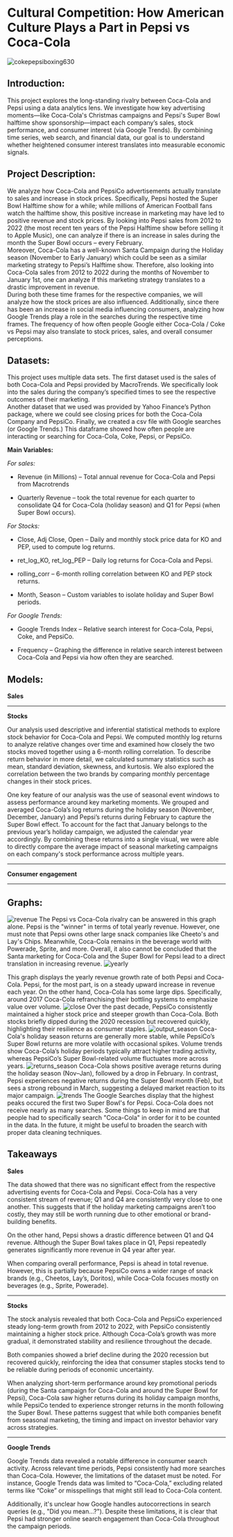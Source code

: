 # Cultural Competition: How American Culture Plays a Part in Pepsi vs Coca-Cola  #

![cokepepsiboxing630](https://github.com/user-attachments/assets/ed2627e3-cb53-4c2f-8367-945647d69d95)

## Introduction: ##
This project explores the long-standing rivalry between Coca-Cola and Pepsi using a data analytics lens. We investigate how key advertising moments—like Coca-Cola's Christmas campaigns and Pepsi's Super Bowl halftime show sponsorship—impact each company’s sales, stock performance, and consumer interest (via Google Trends). By combining time series, web search, and financial data, our goal is to understand whether heightened consumer interest translates into measurable economic signals. 

 
## Project Description: ##
We analyze how Coca-Cola and PepsiCo advertisements actually translate to sales and increase in stock prices.  Specifically, Pepsi hosted the Super Bowl Halftime show for a while; while millions of American Football fans watch the halftime show, this positive increase in marketing may have led to positive revenue and stock prices.  By looking into Pepsi sales from 2012 to 2022 (the most recent ten years of the Pepsi Halftime show before selling it to Apple Music), one can analyze if there is an increase in sales during the month the Super Bowl occurs – every February.   
Moreover, Coca-Cola has a well-known Santa Campaign during the Holiday season (November to Early January) which could be seen as a similar marketing strategy to Pepsi’s Halftime show.  Therefore, also looking into Coca-Cola sales from 2012 to 2022 during the months of November to January 1st, one can analyze if this marketing strategy translates to a drastic improvement in revenue.   
During both these time frames for the respective companies, we will analyze how the stock prices are also influenced.  Additionally, since there has been an increase in social media influencing consumers, analyzing how Google Trends play a role in the searches during the respective time frames.  The frequency of how often people Google either Coca-Cola / Coke vs Pepsi may also translate to stock prices, sales, and overall consumer perceptions.   

 
## Datasets: ##
This project uses multiple data sets. The first dataset used is the sales of both Coca-Cola and Pepsi provided by MacroTrends.  We specifically look into the sales during the company’s specified times to see the respective outcomes of their marketing.   
Another dataset that we used was provided by Yahoo Finance’s Python package, where we could see closing prices for both the Coca-Cola Company and PepsiCo. Finally, we created a csv file with Google searches (or Google Trends.) This dataframe showed how often people are interacting or searching for Coca-Cola, Coke, Pepsi, or PepsiCo.   

**Main Variables:**

*For sales:* 

* Revenue (in Millions) – Total annual revenue for Coca-Cola and Pepsi from Macrotrends 

* Quarterly Revenue – took the total revenue for each quarter to consolidate Q4 for Coca-Cola (holiday season) and Q1 for Pepsi (when Super Bowl occurs).   

 
*For Stocks:*

* Close, Adj Close, Open – Daily and monthly stock price data for KO and PEP, used to compute log returns. 

* ret_log_KO, ret_log_PEP – Daily log returns for Coca-Cola and Pepsi. 

* rolling_corr – 6-month rolling correlation between KO and PEP stock returns. 

* Month, Season – Custom variables to isolate holiday and Super Bowl periods. 


*For Google Trends:*

* Google Trends Index – Relative search interest for Coca-Cola, Pepsi, Coke, and PepsiCo.
  
* Frequency – Graphing the difference in relative search interest between Coca-Cola and Pepsi via how often they are searched. 

## Models: ## 

**Sales**

---

**Stocks**

Our analysis used descriptive and inferential statistical methods to explore stock behavior for Coca-Cola and Pepsi. We computed monthly log returns to analyze relative changes over time and examined how closely the two stocks moved together using a 6-month rolling correlation. To describe return behavior in more detail, we calculated summary statistics such as mean, standard deviation, skewness, and kurtosis. We also explored the correlation between the two brands by comparing monthly percentage changes in their stock prices.

One key feature of our analysis was the use of seasonal event windows to assess performance around key marketing moments. We grouped and averaged Coca-Cola’s log returns during the holiday season (November, December, January) and Pepsi’s returns during February to capture the Super Bowl effect. To account for the fact that January belongs to the previous year’s holiday campaign, we adjusted the calendar year accordingly. By combining these returns into a single visual, we were able to directly compare the average impact of seasonal marketing campaigns on each company's stock performance across multiple years.

---

**Consumer engagement**

---

## Graphs: ##
![revenue](https://github.com/user-attachments/assets/202ee4d0-de62-406b-aefa-f8676b4c5930)
The Pepsi vs Coca-Cola rivalry can be answered in this graph alone.  Pepsi is the "winner" in terms of total yearly revenue.  However, one must note that Pepsi owns other large snack companies like Cheeto's and Lay's Chips.  Meanwhile, Coca-Cola remains in the beverage world with Powerade, Sprite, and more.  Overall, it also cannot be concluded that the Santa marketing for Coca-Cola and the Super Bowl for Pepsi lead to a direct translation in increasing revenue. 
![yearly](https://github.com/user-attachments/assets/ca9de793-5f40-4e14-a546-7e9a4872df6e)

This graph displays the yearly revenue growth rate of both Pepsi and Coca-Cola.  Pepsi, for the most part, is on a steady upward increase in revenue each year.  On the other hand, Coca-Cola has some large dips.  Specifically, around 2017 Coca-Cola refranchising their bottling systems to emphasize value over volume. 
![close](https://github.com/user-attachments/assets/edb95265-8e35-48ff-9030-75be9068a03d)
Over the past decade, PepsiCo consistently maintained a higher stock price and steeper growth than Coca-Cola. Both stocks briefly dipped during the 2020 recession but recovered quickly, highlighting their resilience as consumer staples.
![output_season](https://github.com/user-attachments/assets/63103721-e56f-42a5-b6f9-441caa8ad41d)
Coca-Cola's holiday season returns are generally more stable, while PepsiCo’s Super Bowl returns are more volatile with occasional spikes. Volume trends show Coca-Cola’s holiday periods typically attract higher trading activity, whereas PepsiCo’s Super Bowl-related volume fluctuates more across years.
![returns_season](https://github.com/user-attachments/assets/88687ce7-1634-4997-a4df-0796df900553)
Coca-Cola shows positive average returns during the holiday season (Nov–Jan), followed by a drop in February. In contrast, Pepsi experiences negative returns during the Super Bowl month (Feb), but sees a strong rebound in March, suggesting a delayed market reaction to its major campaign.
![trends](https://github.com/user-attachments/assets/f20094e6-4a05-4cd8-84ec-85df5f43ce6f)
The Google Searches display that the highest peaks occured the first two Super Bowl's for Pepsi.  Coca-Cola does not receive nearly as many searches.  Some things to keep in mind are that people had to specifically search "Coca-Cola" in order for it to be counted in the data.  In the future, it might be useful to broaden the search with proper data cleaning techniques.


## Takeaways ##

**Sales**

The data showed that there was no significant effect from the respective advertising events for Coca-Cola and Pepsi. Coca-Cola has a very consistent stream of revenue; Q1 and Q4 are consistently very close to one another. This suggests that if the holiday marketing campaigns aren’t too costly, they may still be worth running due to other emotional or brand-building benefits.

On the other hand, Pepsi shows a drastic difference between Q1 and Q4 revenue. Although the Super Bowl takes place in Q1, Pepsi repeatedly generates significantly more revenue in Q4 year after year.

When comparing overall performance, Pepsi is ahead in total revenue. However, this is partially because PepsiCo owns a wider range of snack brands (e.g., Cheetos, Lay’s, Doritos), while Coca-Cola focuses mostly on beverages (e.g., Sprite, Powerade).

---

**Stocks**

The stock analysis revealed that both Coca-Cola and PepsiCo experienced steady long-term growth from 2012 to 2022, with PepsiCo consistently maintaining a higher stock price. Although Coca-Cola’s growth was more gradual, it demonstrated stability and resilience throughout the decade. 

Both companies showed a brief decline during the 2020 recession but recovered quickly, reinforcing the idea that consumer staples stocks tend to be reliable during periods of economic uncertainty. 

When analyzing short-term performance around key promotional periods (during the Santa campaign for Coca-Cola and around the Super Bowl for Pepsi), Coca-Cola saw higher returns during its holiday campaign months, while PepsiCo tended to experience stronger returns in the month following the Super Bowl. These patterns suggest that while both companies benefit from seasonal marketing, the timing and impact on investor behavior vary across strategies.

---

**Google Trends**

Google Trends data revealed a notable difference in consumer search activity. Across relevant time periods, Pepsi consistently had more searches than Coca-Cola. However, the limitations of the dataset must be noted. For instance, Google Trends data was limited to “Coca-Cola,” excluding related terms like “Coke” or misspellings that might still lead to Coca-Cola content.

Additionally, it's unclear how Google handles autocorrections in search queries (e.g., "Did you mean...?"). Despite these limitations, it is clear that Pepsi had stronger online search engagement than Coca-Cola throughout the campaign periods.
